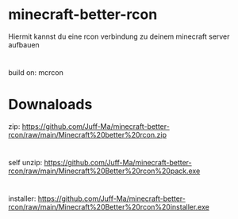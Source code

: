 # minecraft-better-rcon
Hiermit kannst du eine rcon verbindung zu deinem minecraft server aufbauen
#
build on: mcrcon

# Downaloads

zip: https://github.com/Juff-Ma/minecraft-better-rcon/raw/main/Minecraft%20better%20rcon.zip
#
self unzip: https://github.com/Juff-Ma/minecraft-better-rcon/raw/main/Minecraft%20Better%20rcon%20pack.exe
#
installer: https://github.com/Juff-Ma/minecraft-better-rcon/raw/main/Minecraft%20Better%20rcon%20installer.exe
